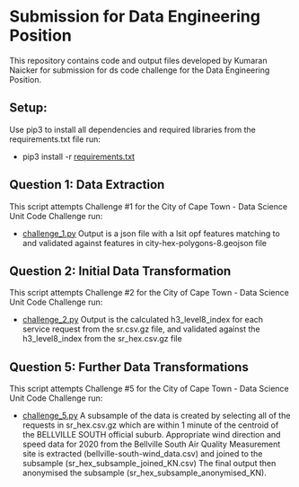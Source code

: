 # Submission for Data Engineering Position
This repository contains code and output files developed by Kumaran Naicker for submission for ds code challenge for the Data Engineering Position.

## Setup:
Use pip3 to install all dependencies and required libraries from the requirements.txt file
run:
* pip3 install -r [requirements.txt](https://github.com/data-engineer-za/ds_code_challenge/submission/requirements.txt)

## Question 1: Data Extraction
This script attempts Challenge #1 for the City of Cape Town - Data Science Unit Code Challenge
run:
* [challenge_1.py](https://github.com/data-engineer-za/ds_code_challenge/submission/challenge_1.py)
Output is a json file with a lsit opf features matching to and validated against features in city-hex-polygons-8.geojson file

## Question 2: Initial Data Transformation
This script attempts Challenge #2 for the City of Cape Town - Data Science Unit Code Challenge
run:
* [challenge_2.py](https://github.com/data-engineer-za/ds_code_challenge/submission/challenge_2.py)
Output is the calculated h3_level8_index for each service request from the sr.csv.gz file, and validated against the h3_level8_index from the sr_hex.csv.gz file

## Question 5: Further Data Transformations
This script attempts Challenge #5 for the City of Cape Town - Data Science Unit Code Challenge
run:
* [challenge_5.py](https://github.com/data-engineer-za/ds_code_challenge/submission/challenge_5.py)
A subsample of the data is created by selecting all of the requests in sr_hex.csv.gz which are within 1 minute of the centroid of the BELLVILLE SOUTH official suburb.
Appropriate wind direction and speed data for 2020 from the Bellville South Air Quality Measurement site is extracted (bellville-south-wind_data.csv) and joined to the subsample (sr_hex_subsample_joined_KN.csv)
The final output then anonymised the subsample (sr_hex_subsample_anonymised_KN).